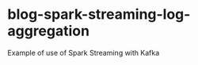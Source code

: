 blog-spark-streaming-log-aggregation
====================================

Example of use of Spark Streaming with Kafka
